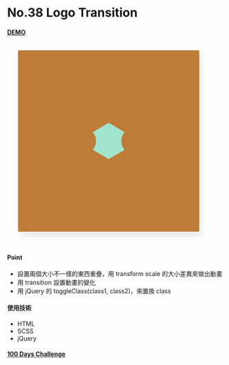 # No.38 Logo Transition

#### [DEMO](https://kaochihyu.github.io/100-days-css-challenge/no.38/index.html)
![image](https://github.com/kaochihyu/100-days-css-challenge/blob/master/DEMO/no.38.jpg)

#### Point
- 設置兩個大小不一樣的東西重疊，用 transform scale 的大小差異來做出動畫
- 用 transition 設置動畫的變化
- 用 jQuery 的 toggleClass(class1, class2)，來置換 class

#### 使用技術
* HTML
* SCSS
* jQuery

#### [100 Days Challenge](https://100dayscss.com/)


